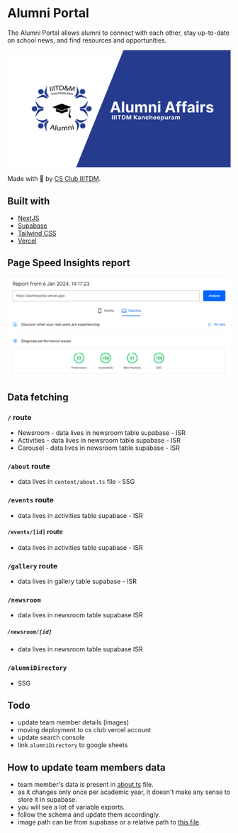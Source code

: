 # Alumni Portal

The Alumni Portal allows alumni to connect with each other, stay up-to-date on school news, and find resources and opportunities.

![Alumni Portal](public/og-image.png)

Made with 💖 by [CS Club IIITDM](https://csclub.netlify.app/).

## Built with

- [NextJS](https://nextjs.org/)
- [Supabase](https://supabase.com)
- [Tailwind CSS](https://tailwindcss.com)
- [Vercel](https://vercel.com)

## Page Speed Insights report

![Page Insights report](pageSpeedInsights.png)

## Data fetching

### `/` route

- Newsroom - data lives in newsroom table supabase - ISR
- Activities - data lives in newsroom table supabase - ISR
- Carousel - data lives in newsroom table supabase - ISR

### `/about` route

- data lives in `content/about.ts` file - SSG

### `/events` route

- data lives in activities table supabase - ISR

#### `/events/[id]` route

- data lives in activities table supabase - ISR

### `/gallery` route

- data lives in gallery table supabase - ISR

### `/newsroom`

- data lives in newsroom table supabase ISR

##### `/newsroom/[id]`

- data lives in newsroom table supabase ISR

### `/alumniDirectory`

- SSG

## Todo

- update team member details (images)
- moving deployment to cs club vercel account
- update search console
- link `alumniDirectory` to google sheets

## How to update team members data

- team member's data is present in [about.ts](content/about.ts) file.
- as it changes only once per academic year, it doesn't make any sense to store it in supabase.
- you will see a lot of variable exports.
- follow the schema and update them accordingly.
- image path can be from supabase or a relative path to [this file](app/about/Team.tsx).
